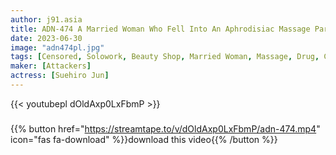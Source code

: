 ```yaml
---
author: j91.asia
title: ADN-474 A Married Woman Who Fell Into An Aphrodisiac Massage Parlor Jun Suehiro
date: 2023-06-30
image: "adn474pl.jpg"
tags: [Censored, Solowork, Beauty Shop, Married Woman, Massage, Drug, Cuckold]
maker: [Attackers]
actress: [Suehiro Jun]
---
```



{{< youtubepl dOldAxp0LxFbmP >}}
###

{{% button href="https://streamtape.to/v/dOldAxp0LxFbmP/adn-474.mp4" icon="fas fa-download" %}}download this video{{% /button %}}

